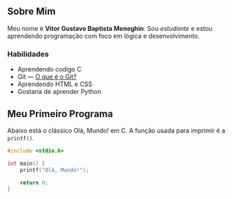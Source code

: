 ## Sobre Mim

 Meu nome é **Vitor Gustavo Baptista Meneghin**. Sou *estudante* e estou aprendendo programação com foco em lógica e desenvolvimento.

### Habilidades

- Aprendendo codigo C
- Git — [O que é o Git?](https://learn.microsoft.com/pt-br/devops/develop/git/what-is-git)
- Aprendendo HTML e CSS
- Gostaria de aprender Python

## Meu Primeiro Programa

Abaixo está o clássico Olá, Mundo! em C. A função usada para imprimir é a `printf()`.

```c
#include <stdio.h>

int main() {
    printf("Olá, Mundo!");

    return 0;
}